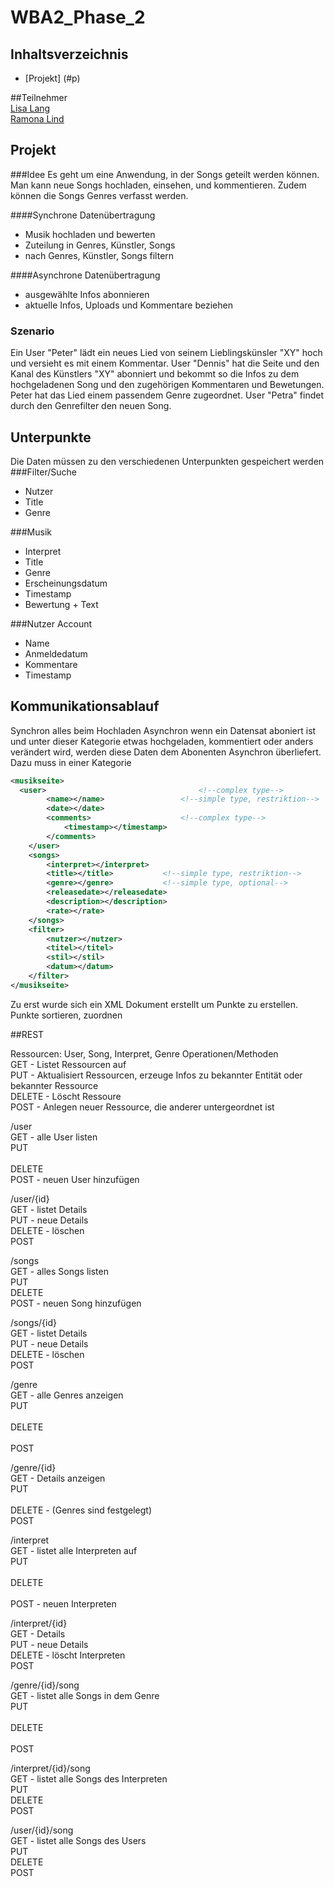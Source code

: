 WBA2_Phase_2
===========
## <a id="inhalt"/>Inhaltsverzeichnis
* [Projekt] (#p)



##Teilnehmer  
[Lisa Lang](https://github.com/lslang)  
[Ramona Lind](https://github.com/rlind)

## <a id="p"/>Projekt

###Idee
Es geht um eine Anwendung, in der Songs geteilt werden können. 
Man kann neue Songs hochladen, einsehen, und kommentieren.
Zudem können die Songs Genres verfasst werden. 

####Synchrone Datenübertragung
* Musik hochladen und bewerten
* Zuteilung in Genres, Künstler, Songs
* nach Genres, Künstler, Songs filtern

####Asynchrone Datenübertragung
* ausgewählte Infos abonnieren
* aktuelle Infos, Uploads und Kommentare beziehen


### Szenario
Ein User "Peter" lädt ein neues Lied von seinem Lieblingskünsler "XY" hoch und versieht es  mit einem Kommentar. 
User "Dennis" hat die Seite und den Kanal des Künstlers "XY" abonniert und bekommt so die Infos zu dem hochgeladenen 
Song und den zugehörigen Kommentaren und Bewetungen. 
Peter hat das Lied einem passendem Genre zugeordnet. User "Petra" findet durch den Genrefilter den neuen Song.


## <a id="p"/>Unterpunkte

Die Daten müssen zu den verschiedenen Unterpunkten gespeichert werden
###Filter/Suche
* Nutzer
* Title 
* Genre

###Musik
* Interpret
* Title
* Genre
* Erscheinungsdatum
* Timestamp
* Bewertung + Text

###Nutzer Account
* Name
* Anmeldedatum
* Kommentare
* Timestamp

## <a id="p"/>Kommunikationsablauf
Synchron alles beim Hochladen
Asynchron wenn ein Datensat aboniert ist und unter dieser Kategorie etwas hochgeladen, kommentiert oder anders
verändert wird, werden diese Daten dem Abonenten Asynchron überliefert. 
Dazu muss in einer Kategorie 


```xml
<musikseite>
  <user>                                  <!--complex type-->
		<name></name>                 <!--simple type, restriktion-->
		<date></date>
		<comments>                    <!--complex type-->
			<timestamp></timestamp>     
		</comments>
	</user>
	<songs>
		<interpret></interpret>
		<title></title>		      <!--simple type, restriktion-->
		<genre></genre>		      <!--simple type, optional-->
		<releasedate></releasedate>
		<description></description>
		<rate></rate>
	</songs>
	<filter>			      
		<nutzer></nutzer>	     
		<titel></titel>
		<stil></stil>
		<datum></datum>		
	</filter>
</musikseite>
```
Zu erst wurde sich ein XML Dokument erstellt um Punkte zu erstellen. Punkte sortieren, zuordnen

##<a id="s"/>REST

Ressourcen: User, Song, Interpret, Genre
Operationen/Methoden
<br>GET - Listet Ressourcen auf
<br>PUT	- Aktualisiert Ressourcen, erzeuge Infos zu bekannter Entität oder bekannter Ressource
<br>DELETE - Löscht Ressoure
<br>POST - Anlegen neuer Ressource, die anderer untergeordnet ist

/user
<br>GET - alle User listen
<br>PUT		
<br>DELETE
<br>POST - neuen User hinzufügen

/user/{id}
<br>GET	- listet Details
<br>PUT	- neue Details
<br>DELETE - löschen
<br>POST

/songs
<br>GET - alles Songs listen
<br>PUT
<br>DELETE
<br>POST - neuen Song hinzufügen

/songs/{id}
<br>GET - listet Details
<br>PUT	- neue Details
<br>DELETE - löschen
<br>POST

/genre
<br>GET - alle Genres anzeigen
<br>PUT		
<br>DELETE		
<br>POST		

/genre/{id}
<br>GET	- Details anzeigen
<br>PUT		
<br>DELETE - (Genres sind festgelegt)
<br>POST

/interpret
<br>GET	- listet alle Interpreten auf
<br>PUT		
<br>DELETE		
<br>POST - neuen Interpreten 

/interpret/{id}
<br>GET	- Details
<br>PUT	- neue Details
<br>DELETE - löscht Interpreten
<br>POST		

/genre/{id}/song
<br>GET	- listet alle Songs in dem Genre
<br>PUT		
<br>DELETE		
<br>POST	

/interpret/{id}/song
<br>GET - listet alle Songs des Interpreten
<br>PUT	
<br>DELETE
<br>POST

/user/{id}/song
<br>GET - listet alle Songs des Users
<br>PUT
<br>DELETE
<br>POST
